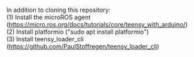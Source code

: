 In addition to cloning this repository:\
(1) Install the microROS agent (https://micro.ros.org/docs/tutorials/core/teensy_with_arduino/) \
(2) Install platformio ("sudo apt install platformio") \
(3) Install teensy_loader_cli (https://github.com/PaulStoffregen/teensy_loader_cli)
